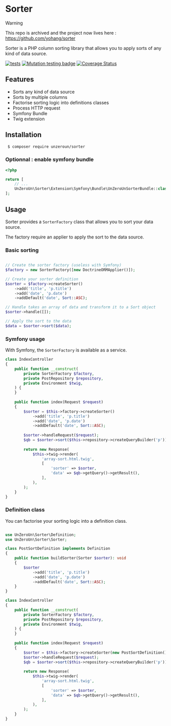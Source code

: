 Sorter
======

 > [!WARNING]
 This repo is archived and the project now lives here : https://github.com/yohang/sorter

Sorter is a PHP column sorting library that allows you to apply sorts of any kind of data source.

[![tests](https://github.com/un-zero-un/sorter/actions/workflows/ci.yml/badge.svg)](https://github.com/un-zero-un/sorter/actions/workflows/ci.yml)
[![Mutation testing badge](https://img.shields.io/endpoint?style=flat&url=https%3A%2F%2Fbadge-api.stryker-mutator.io%2Fgithub.com%2Fun-zero-un%2Fsorter%2Fmain)](https://dashboard.stryker-mutator.io/reports/github.com/un-zero-un/sorter/main)
[![Coverage Status](https://coveralls.io/repos/github/un-zero-un/sorter/badge.svg?branch=main)](https://coveralls.io/github/un-zero-un/sorter?branch=main)

Features
--------

 * Sorts any kind of data source
 * Sorts by multiple columns
 * Factorise sorting logic into definitions classes
 * Process HTTP request
 * Symfony Bundle
 * Twig extension

Installation
------------

```bash
 $ composer require unzeroun/sorter
```

### Optionnal : enable symfony bundle

```php title=config/bundles.php
<?php

return [
    // ...
    UnZeroUn\Sorter\Extension\Symfony\Bundle\UnZeroUnSorterBundle::class => ['all' => true],
];

```

Usage
-----

Sorter provides a `SorterFactory` class that allows you to sort your data source. 

The factory require an applier to apply the sort to the data source.

### Basic sorting

```php

// Create the sorter factory (useless with Symfony)
$factory = new SorterFactory([new DoctrineORMApplier()]);

// Create your sorter definition
$sorter = $factory->createSorter()
    ->add('title', 'p.title')
    ->add('date', 'p.date')
    ->addDefault('date', Sort::ASC);

// Handle takes an array of data and transform it to a Sort object
$sorter->handle([]);

// Apply the sort to the data
$data = $sorter->sort($data);

```

### Symfony usage

With Symfony, the `SorterFactory` is available as a service.

```php
class IndexController
{
    public function __construct(
        private SorterFactory $factory,
        private PostRepository $repository,
        private Environment $twig,
    ) {
    }
    
    public function index(Request $request)
    {
        $sorter = $this->factory->createSorter()
            ->add('title', 'p.title')
            ->add('date', 'p.date')
            ->addDefault('date', Sort::ASC);
    
        $sorter->handleRequest($request);
        $qb = $sorter->sort($this->repository->createQueryBuilder('p'));
    
        return new Response(
            $this->twig->render(
                'array-sort.html.twig',
                [
                    'sorter' => $sorter,
                    'data' => $qb->getQuery()->getResult(),
                ],
            ),
        );
    }
}

```

### Definition class

You can factorise your sorting logic into a definition class.

```php

use UnZeroUn\Sorter\Definition;
use UnZeroUn\Sorter\Sorter;

class PostSortDefinition implements Definition
{
    public function buildSorter(Sorter $sorter): void
    {
        $sorter
            ->add('title', 'p.title')
            ->add('date', 'p.date')
            ->addDefault('date', Sort::ASC);
    }
}

```

```php
class IndexController
{
    public function __construct(
        private SorterFactory $factory,
        private PostRepository $repository,
        private Environment $twig,
    ) {
    }
    
    public function index(Request $request)
    {
        $sorter = $this->factory->createSorter(new PostSortDefinition());
        $sorter->handleRequest($request);
        $qb = $sorter->sort($this->repository->createQueryBuilder('p'));
    
        return new Response(
            $this->twig->render(
                'array-sort.html.twig',
                [
                    'sorter' => $sorter,
                    'data' => $qb->getQuery()->getResult(),
                ],
            ),
        );
    }
}

```
